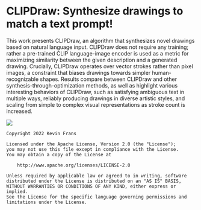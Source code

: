 # CLIPDraw: Synthesize drawings to match a text prompt!

This work presents CLIPDraw, an algorithm that synthesizes novel drawings based on natural language input. CLIPDraw does not require any training; rather a pre-trained CLIP language-image encoder is used as a metric for maximizing similarity between the given description and a generated drawing. Crucially, CLIPDraw operates over vector strokes rather than pixel images, a constraint that biases drawings towards simpler human-recognizable shapes. Results compare between CLIPDraw and other synthesis-through-optimization methods, as well as highlight various interesting behaviors of CLIPDraw, such as satisfying ambiguous text in multiple ways, reliably producing drawings in diverse artistic styles, and scaling from simple to complex visual representations as stroke count is increased.

<a href="https://replicate.ai/kvfrans/clipdraw"><img src="https://img.shields.io/static/v1?label=Replicate&message=Demo and Docker Image&color=blue"></a>


```
Copyright 2022 Kevin Frans

Licensed under the Apache License, Version 2.0 (the "License");
you may not use this file except in compliance with the License.
You may obtain a copy of the License at

    http://www.apache.org/licenses/LICENSE-2.0

Unless required by applicable law or agreed to in writing, software
distributed under the License is distributed on an "AS IS" BASIS,
WITHOUT WARRANTIES OR CONDITIONS OF ANY KIND, either express or implied.
See the License for the specific language governing permissions and
limitations under the License.
```
